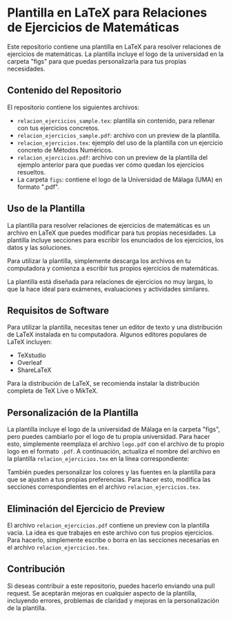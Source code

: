 # Plantilla en LaTeX para Relaciones de Ejercicios de Matemáticas

Este repositorio contiene una plantilla en LaTeX para resolver relaciones de ejercicios de matemáticas. La plantilla incluye el logo de la universidad en la carpeta "figs" para que puedas personalizarla para tus propias necesidades.

## Contenido del Repositorio

El repositorio contiene los siguientes archivos:

- `relacion_ejercicios_sample.tex`: plantilla sin contenido, para rellenar con tus ejercicios concretos.
- `relacion_ejercicios_sample.pdf`: archivo con un preview de la plantilla.
- `relacion_ejercicios.tex`: ejemplo del uso de la plantilla con un ejercicio concreto de Métodos Numéricos.
- `relacion_ejercicios.pdf`: archivo con un preview de la plantilla del ejemplo anterior para que puedas ver cómo quedan los ejercicios resueltos.
- La carpeta `figs`: contiene el logo de la Universidad de Málaga (UMA) en formato ".pdf".

## Uso de la Plantilla

La plantilla para resolver relaciones de ejercicios de matemáticas es un archivo en LaTeX que puedes modificar para tus propias necesidades. La plantilla incluye secciones para escribir los enunciados de los ejercicios, los datos y las soluciones.

Para utilizar la plantilla, simplemente descarga los archivos en tu computadora y comienza a escribir tus propios ejercicios de matemáticas.

La plantilla está diseñada para relaciones de ejercicios no muy largas, lo que la hace ideal para exámenes, evaluaciones y actividades similares.

## Requisitos de Software

Para utilizar la plantilla, necesitas tener un editor de texto y una distribución de LaTeX instalada en tu computadora. Algunos editores populares de LaTeX incluyen:

- TeXstudio
- Overleaf
- ShareLaTeX

Para la distribución de LaTeX, se recomienda instalar la distribución completa de TeX Live o MikTeX.

## Personalización de la Plantilla

La plantilla incluye el logo de la universidad de Málaga en la carpeta "figs", pero puedes cambiarlo por el logo de tu propia universidad. Para hacer esto, simplemente reemplaza el archivo `logo.pdf` con el archivo de tu propio logo en el formato `.pdf`. A continuación, actualiza el nombre del archivo en la plantilla `relacion_ejercicios.tex` en la línea correspondiente:


También puedes personalizar los colores y las fuentes en la plantilla para que se ajusten a tus propias preferencias. Para hacer esto, modifica las secciones correspondientes en el archivo `relacion_ejercicios.tex`.

## Eliminación del Ejercicio de Preview

El archivo `relacion_ejercicios.pdf` contiene un preview con la plantilla vacia. La idea es que trabajes en este archivo con tus propios ejercicios. Para hacerlo, simplemente escribe o borra en las secciones necesarias en el archivo `relacion_ejercicios.tex`.

## Contribución

Si deseas contribuir a este repositorio, puedes hacerlo enviando una pull request. Se aceptarán mejoras en cualquier aspecto de la plantilla, incluyendo errores, problemas de claridad y mejoras en la personalización de la plantilla.

